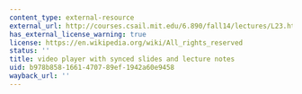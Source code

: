 ```yaml
---
content_type: external-resource
external_url: http://courses.csail.mit.edu/6.890/fall14/lectures/L23.html
has_external_license_warning: true
license: https://en.wikipedia.org/wiki/All_rights_reserved
status: ''
title: video player with synced slides and lecture notes
uid: b978b858-1661-4707-89ef-1942a60e9458
wayback_url: ''
---
```

